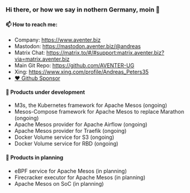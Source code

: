 ### Hi there, or how we say in nothern Germany, moin 👋

#### 📫 How to reach me:
  - Company: https://www.aventer.biz
  - Mastodon: https://mastodon.aventer.biz/@andreas  
  - Matrix Chat: https://matrix.to/#/#support:matrix.aventer.biz?via=matrix.aventer.biz
  - Main Git Repo: https://github.com/AVENTER-UG
  - Xing: https://www.xing.com/profile/Andreas_Peters35
- [:heart: Github Sponsor](https://github.com/sponsors/AVENTER-UG)

#### 🔭 Products under development 

- M3s, the Kubernetes framework for Apache Mesos  (ongoing)
- Mesos-Compose framework for Apache Mesos to replace Marathon (ongoing)
- Apache Mesos provider for Apache Airflow (ongoing)
- Apache Mesos provider for Traefik (ongoing)
- Docker Volume service for S3 (ongoing)
- Docker Volume service for RBD (ongoing) 

#### 🌱 Products in planning

- eBPF service for Apache Mesos (in planning)
- Firecracker executor for Apache Mesos (in planning)
- Apache Mesos on SoC (in planning)


<!--
**andreaspeters/andreaspeters** is a ✨ _special_ ✨ repository because its `README.md` (this file) appears on your GitHub profile.

Here are some ideas to get you started:

- 🔭 I’m currently working on ...
- 🌱 I’m currently learning ...
- 👯 I’m looking to collaborate on ...
- 🤔 I’m looking for help with ...
- 💬 Ask me about ...
- 📫 How to reach me: ...
- 😄 Pronouns: ...
- ⚡ Fun fact: ...
-->
